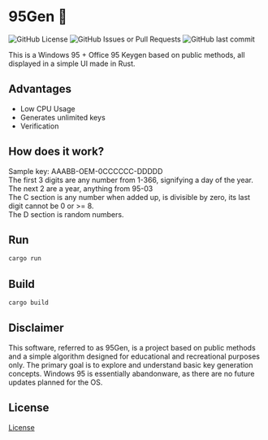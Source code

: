 # 95Gen 🔑

![GitHub License](https://img.shields.io/github/license/flandolf/95gen?style=for-the-badge)
![GitHub Issues or Pull Requests](https://img.shields.io/github/issues/flandolf/95gen?style=for-the-badge)
![GitHub last commit](https://img.shields.io/github/last-commit/flandolf/95gen?style=for-the-badge)



This is a Windows 95 + Office 95 Keygen based on public methods, all displayed in a simple UI made in Rust.

## Advantages

- Low CPU Usage
- Generates unlimited keys
- Verification

## How does it work?

Sample key: AAABB-OEM-0CCCCCC-DDDDD  
The first 3 digits are any number from 1-366, signifying a day of the year.  
The next 2 are a year, anything from 95-03  
The C section is any number when added up, is divisible by zero, its last digit cannot be 0 or >= 8.  
The D section is random numbers.  

## Run

```bash
cargo run
```

## Build

```bash
cargo build
```

## Disclaimer

This software, referred to as 95Gen, is a project based on public methods and a simple algorithm designed for educational and recreational purposes only. The primary goal is to explore and understand basic key generation concepts. Windows 95 is essentially abandonware, as there are no future updates planned for the OS.

## License

[License](LICENSE)

